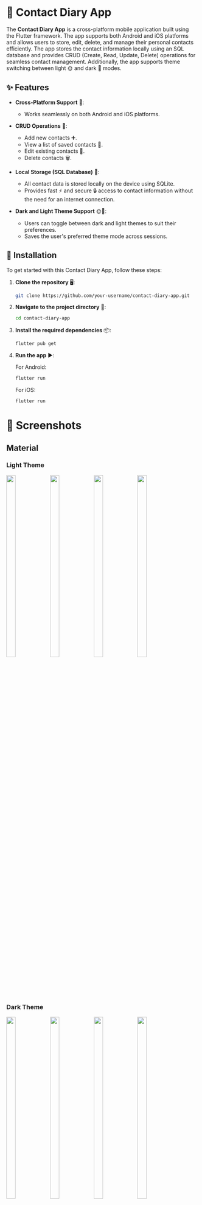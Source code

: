 # 📒 Contact Diary App

The **Contact Diary App** is a cross-platform mobile application built using the Flutter framework. The app supports both Android and iOS platforms and allows users to store, edit, delete, and manage their personal contacts efficiently. The app stores the contact information locally using an SQL database and provides CRUD (Create, Read, Update, Delete) operations for seamless contact management. Additionally, the app supports theme switching between light 🌞 and dark 🌚 modes.

## ✨ Features

- **Cross-Platform Support** 📱:
  - Works seamlessly on both Android and iOS platforms.
  
- **CRUD Operations** 🔄:
  - Add new contacts ➕.
  - View a list of saved contacts 📄.
  - Edit existing contacts 📝.
  - Delete contacts 🗑️.

- **Local Storage (SQL Database)** 💾:
  - All contact data is stored locally on the device using SQLite.
  - Provides fast ⚡ and secure 🔒 access to contact information without the need for an internet connection.

- **Dark and Light Theme Support** 🌞🌚:
  - Users can toggle between dark and light themes to suit their preferences.
  - Saves the user's preferred theme mode across sessions.

## 🚀 Installation

To get started with this Contact Diary App, follow these steps:

1. **Clone the repository** 🖥️:

    ```bash
    git clone https://github.com/your-username/contact-diary-app.git
    ```

2. **Navigate to the project directory** 📂:

    ```bash
    cd contact-diary-app
    ```

3. **Install the required dependencies** 📦:

    ```bash
    flutter pub get
    ```

4. **Run the app** ▶️:

    For Android:
    ```bash
    flutter run
    ```

    For iOS:
    ```bash
    flutter run
    ```

# 📸 Screenshots

## Material
### Light Theme 



<div> 
  <img src = "https://github.com/user-attachments/assets/57c8039e-8f74-4e75-9858-955efbeb20dd"  height=35% width=22%  />
   <img src = "https://github.com/user-attachments/assets/311efd6b-9062-4c77-9101-6a20bb875ecf"  height=35% width=22%  />
  <img src = "https://github.com/user-attachments/assets/8510a4d7-c747-4166-ab2d-9968ca40ab00"  height=35% width=22%  />
   <img src = "https://github.com/user-attachments/assets/92dae8cc-b63a-4fc6-9e50-02b1b16a2212"  height=35% width=22%  />
<!--   <video height="450" src="" /> -->
</div>



### Dark Theme 

<div> 
  <img src = "https://github.com/user-attachments/assets/ab4fc08a-759d-4dc6-bcd7-da4939509a5b"  height=35% width=22%  />
   <img src = "https://github.com/user-attachments/assets/79448f35-f7e2-43ba-8fd9-afba2efec8d4"  height=35% width=22%  />
  <img src = "https://github.com/user-attachments/assets/bfc5d94e-b8ec-4903-9302-b5c77a77bac9"  height=35% width=22%  />
   <img src = "https://github.com/user-attachments/assets/47935292-3a88-42d4-8b12-f4385f5bdd34"  height=35% width=22%  />
</div>




## IOS
### Light Theme 
<div> 
  <img src = "https://github.com/user-attachments/assets/815dea70-0eba-4d1b-b87a-403eecbbdeb4"  height=35% width=22%  />
   <img src = "https://github.com/user-attachments/assets/c7ec1f5f-91b9-4863-89f9-00e397861a7a"  height=35% width=22%  />
  <img src = "https://github.com/user-attachments/assets/dd19f4ca-8c41-4a39-9a97-d44c8bd4e9dc"  height=35% width=22%  />
   <img src = "https://github.com/user-attachments/assets/3f23baaa-cb96-4fcf-9a17-b4198dd803cc"  height=35% width=22%  />

</div>

### Dark Theme 

<div> 
  <img src = "https://github.com/user-attachments/assets/6506121a-14af-427c-8316-44a8df7fa806"  height=35% width=22%  />
   <img src = "https://github.com/user-attachments/assets/cfe651b5-40c6-45d4-b5d4-339ca7f9dfe7"  height=35% width=22%  />
  <img src = "https://github.com/user-attachments/assets/5f16ae2f-4c1a-45a6-8ae7-f4c775a51c22"  height=35% width=22%  />
   <img src = "https://github.com/user-attachments/assets/82bc787f-2b16-4244-9e66-d6a61260614c"  height=35% width=22%  />
  <video height="450" src="https://github.com/user-attachments/assets/58fab8e0-994f-4e76-8b11-6f5a2501f21a" />






</div>

## 💻 Technologies Used

- **Flutter** 🚀: Cross-platform mobile development framework.
- **SQLite** 🗄️: Local SQL database for storing contact information.
- **Provider** 🔄: State management for theme switching and CRUD operations.
- **Material Design** 🎨: UI/UX design principles for both Android and iOS.

## ⚙️ How It Works

1. **Add Contacts** ➕:
   Users can add new contacts by filling in the contact details and saving them.

2. **View Contacts** 👀:
   Users can view a list of their saved contacts on the main screen. Clicking on a contact displays more details.

3. **Edit Contacts** 📝:
   Users can select any contact and edit the information, which will update in the database.

4. **Delete Contacts** 🗑️:
   Users can delete any contact, removing it permanently from the local storage.


5. **Theme Switching** 🌞🌚:
   The app allows users to switch between light and dark modes. The selected mode is saved, so it persists when the app is reopened.

## 🛠️ Requirements

- Flutter SDK (version X.X.X)
- Android Studio or Xcode for platform-specific development and testing.
- SQLite for local storage.

## 🚧 Future Enhancements

- Integration with cloud ☁️ storage for contact syncing across devices.
- Search functionality 🔍 to find contacts quickly.
- Backup and restore options using cloud services.
- More stickers and emojis to make contact organization even more fun.

## 🤝 Contributing

Contributions are welcome! 🎉 If you find any issues or want to enhance the app, feel free to open an issue or submit a pull request.

## 📜 License

This project is licensed under the MIT License. See the [LICENSE](LICENSE) file for more details.

---

**Contact Diary App** - Manage your contacts easily across Android and iOS with offline storage, customizable stickers, emojis, and dark/light themes.
